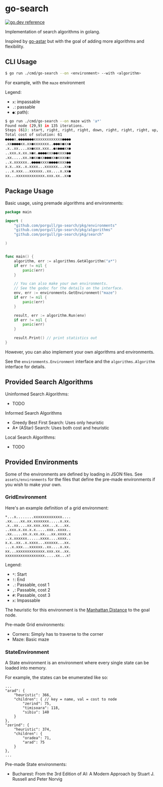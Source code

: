 # go-search

[![go.dev reference](https://img.shields.io/badge/go.dev-reference-007d9c?logo=go&logoColor=white&style=for-the-badge)](https://pkg.go.dev/github.com/porgull/go-search)

Implementation of search algorithms in golang.

Inspired by [go-astar](https://github.com/beefsack/go-astar)
but with the goal of adding more algorithms and flexibility.

## CLI Usage

```bash
$ go run ./cmd/go-search --on <environment> --with <algorithm>
```

For example, with the `maze` environment

Legend:
- `x`: impassable
- `.`: passable
- `●`: path):

```bash
$ go run ./cmd/go-search --on maze with 'a*'
Found node (29,9) in 135 iterations.
Steps (61): start, right, right, right, down, right, right, right, up, right, right, right, right, right, right, down, down, down, down, down, right, right, right, up, up, right, right, right, down, right, right, down, right, right, right, up, up, left, up, up, right, right, down, right, right, up, up, right, right, right, down, down, down, left, down, down, right, down, down, down, down
Total cost of solution: 61
●●●●x.●●●●●●●xxxxxxxxxxxxx●●●●
.xx●●●●xx.xx●xxxxxxx..●●●x●xx●
.x..xx....xx●xxx.xxx..●x●●●xx●
..xxx.x.xx.x●x.●●●●xxx●●xxxx●●
.xx.....xx.x●xx●xx●●●xx●xxxx●x
..x.xxxxxx..●●●●xxxx●●●●xxxx●●
x.x..xx..x.xxxx...xxxxxx...xx●
...x.xxx...xxxxxx..xx....x.xx●
xx...xxxxxxxxxxxxx.xxx.xx..xx●
```

## Package Usage

Basic usage, using premade
algorithms and environments: 

```go
package main

import (
    "github.com/porgull/go-search/pkg/environments"
    "github.com/porgull/go-search/pkg/algorithms"
    "github.com/porgull/go-search/pkg/search"

)


func main() {
    algorithm, err := algorithms.GetAlgorithm("a*")
    if err != nil {
        panic(err)
    }

    // You can also make your own environments.
    // See the godoc for the details on the interface.
    env, err := environments.GetEnvironment("maze")
    if err != nil {
        panic(err)
    }

    result, err := algorithm.Run(env)
    if err != nil {
        panic(err)
    }

    result.Print() // print statistics out
}
```

However, you can also implement your own algorithms and
environments.

See the `environments.Environment` interface and the
`algorithms.Algorithm` interface for details.

## Provided Search Algorithms

Uninformed Search Algorithms:
- TODO

Informed Search Algorithms
- Greedy Best First Search: Uses only heuristic
- A* (AStar) Search: Uses both cost and heuristic

Local Search Algorithms:
- TODO

## Provided Environments

Some of the environments are defined
by loading in JSON files. See
`assets/environments` for the
files that define the pre-made
environments if you wish to make
your own.

### GridEnvironment

Here's an example definition of
a grid environment:

```
*...x........xxxxxxxxxxxxx....
.xx....xx.xx.xxxxxxx.....x.xx.
.x..xx....xx.xxx.xxx...x...xx.
..xxx.x.xx.x.x.....xxx..xxxx..
.xx.....xx.x.xx.xx...xx.xxxx.x
..x.xxxxxx......xxxx....xxxx..
x.x..xx..x.xxxx...xxxxxx...xx.
...x.xxx...xxxxxx..xx....x.xx.
xx...xxxxxxxxxxxxx.xxx.xx..xx.
xxxxxxxxxxxxxxxxxx.....xx...x!
```

Legend:
- `*`: Start
- `!`: End
- `.`: Passable, cost 1
- `,`: Passable, cost 2
- `#`: Passable, cost 3
- `x`: Impassable

The heuristic for this environment is 
the [Manhattan Distance](https://en.wikipedia.org/wiki/Taxicab_geometry)
to the goal node.

Pre-made Grid environments:
- Corners: Simply has to traverse to the corner
- Maze: Basic maze

### StateEnvironment

A State environment is an environment
where every single state can be loaded
into memory.

For example, the states can 
be enumerated like so:

```json5
...
"arad": {
    "heuristic": 366,
    "children": { // key = name, val = cost to node
        "zerind": 75, 
        "timisoara": 118,
        "sibiu": 140
    }
},
"zerind": {
    "heuristic": 374,
    "children": {
        "oradea": 71,
        "arad": 75
    }
},
...
```

Pre-made State environments:
- Bucharest: From the 3rd Edition of
AI: A Modern Approach by Stuart J.
Russell and Peter Norvig